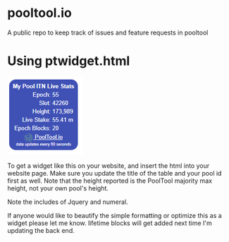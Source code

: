 # pooltool.io
A public repo to keep track of issues and feature requests in pooltool


# Using ptwidget.html

![ptwidget](ptwidget.png)

To get a widget like this on your website, and insert the html into your website page.  Make sure you update the title of the table and your pool id first as well.  Note that the height reported is the PoolTool majority max height, not your own pool's height.  

Note the includes of Jquery and numeral.

If anyone would like to beautify the simple formatting or optimize this as a widget please let me know.  lifetime blocks will get added next time I'm updating the back end.


